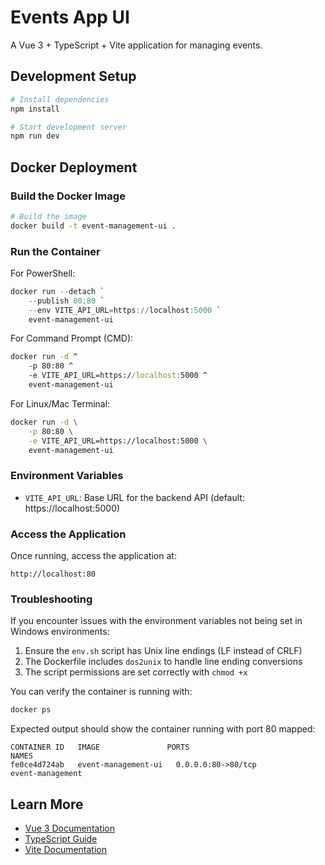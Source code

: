 # Events App UI

A Vue 3 + TypeScript + Vite application for managing events.

## Development Setup

```bash
# Install dependencies
npm install

# Start development server
npm run dev
```

## Docker Deployment

### Build the Docker Image

```bash
# Build the image
docker build -t event-management-ui .
```

### Run the Container

For PowerShell:
```powershell
docker run --detach `
    --publish 80:80 `
    --env VITE_API_URL=https://localhost:5000 `
    event-management-ui
```

For Command Prompt (CMD):
```cmd
docker run -d ^
    -p 80:80 ^
    -e VITE_API_URL=https://localhost:5000 ^
    event-management-ui
```

For Linux/Mac Terminal:
```bash
docker run -d \
    -p 80:80 \
    -e VITE_API_URL=https://localhost:5000 \
    event-management-ui
```

### Environment Variables

- `VITE_API_URL`: Base URL for the backend API (default: https://localhost:5000)

### Access the Application

Once running, access the application at:
```
http://localhost:80
```

### Troubleshooting

If you encounter issues with the environment variables not being set in Windows environments:

1. Ensure the `env.sh` script has Unix line endings (LF instead of CRLF)
2. The Dockerfile includes `dos2unix` to handle line ending conversions
3. The script permissions are set correctly with `chmod +x`

You can verify the container is running with:
```bash
docker ps
```

Expected output should show the container running with port 80 mapped:
```
CONTAINER ID   IMAGE               PORTS                               NAMES
fe0ce4d724ab   event-management-ui   0.0.0.0:80->80/tcp                event-management
```

## Learn More

- [Vue 3 Documentation](https://vuejs.org/)
- [TypeScript Guide](https://vuejs.org/guide/typescript/overview.html)
- [Vite Documentation](https://vitejs.dev/)
